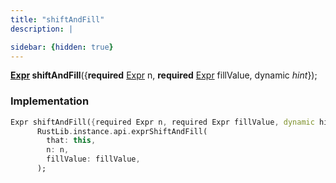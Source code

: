 ```yaml
---
title: "shiftAndFill"
description: |

sidebar: {hidden: true}
---
```

<span class="dart-code"><strong>[Expr] shiftAndFill</strong>({<span class="nobr"><strong>required</strong> [Expr] n</span>, <span class="nobr"><strong>required</strong> [Expr] fillValue</span>, <span class="nobr">dynamic <i>hint</i></span>});</span>


### Implementation
```dart
Expr shiftAndFill({required Expr n, required Expr fillValue, dynamic hint}) =>
      RustLib.instance.api.exprShiftAndFill(
        that: this,
        n: n,
        fillValue: fillValue,
      );
```

[Expr]: /reference/classes/expr/